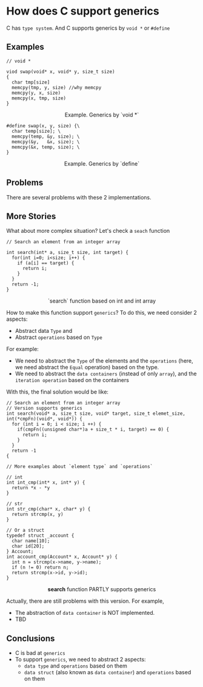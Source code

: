 # How does C support generics

C has `type system`. And C supports generics by `void *` or `#define`

## Examples

```
// void *

viod swap(void* x, void* y, size_t size)
{
  char tmp[size]
  memcpy(tmp, y, size) //why memcpy
  memcpy(y, x, size)
  memcpy(x, tmp, size)
}
```
<center>Example. Generics by `void *` </center>


```
#define swap(x, y, size) {\
  char temp[size]; \
  memcpy(temp, &y, size); \
  memcpy(&y,   &x, size); \
  memcpy(&x, temp, size); \
}
```
<center>Example. Generics by `define` </center>

## Problems
There are several problems with these 2 implementations.


## More Stories

What about more complex situation? Let's check a `seach` function

```
// Search an element from an integer array

int search(int* a, size_t size, int target) {
  for(int i=0; i<size; i++) {
    if (a[i] == target) {
      return i;
    }
  }
  return -1;
}
```
<center>`search` function based on int and int array </center>


How to make this function support `generics`? To do this, we need consider 2 aspects:
  * Abstract data `Type` and
  * Abstract `operations` based on `Type`

For example:
  * We need to abstract the `Type` of the elements and the `operations` (here, we need abstract the `Equal` operation) based on the type. 
  * We need to abstract the `data containers` (instead of only `array`), and the `iteration operation` based on the containers

With this, the final solution would be like:
```
// Search an element from an integer array
// Version supports generics
int search(void* a, size_t size, void* target, size_t elemet_size, int(*cmpFn)(void*, void*)) {
  for (int i = 0; i < size; i ++) {
    if(cmpFn((unsigned char*)a + size_t * i, target) == 0) {
      return i;
    }
  }
  return -1
{

// More examples about `element type` and `operations`

// int
int int_cmp(int* x, int* y) {
  return *x - *y
}

// str
int str_cmp(char* x, char* y) {
  return strcmp(x, y)
}

// Or a struct
typedef struct _account {
  char name[10];
  char id[20];
} Account;
int account_cmp(Account* x, Account* y) {
  int n = strcmp(x->name, y->name);
  if (n != 0) return n;
  return strcmp(x->id, y->id);
}

```
<center><b>search</b> function PARTLY supports generics</center>

Actually, there are still problems with this version. For example,
  * The abstraction of `data container` is NOT implemented.
  * TBD


## Conclusions
* C is bad at `generics`
* To support `generics`, we need to abstract 2 aspects:
  * `data type` and `operations` based on them
  * `data struct` (also known as `data container`) and `operations` based on them

